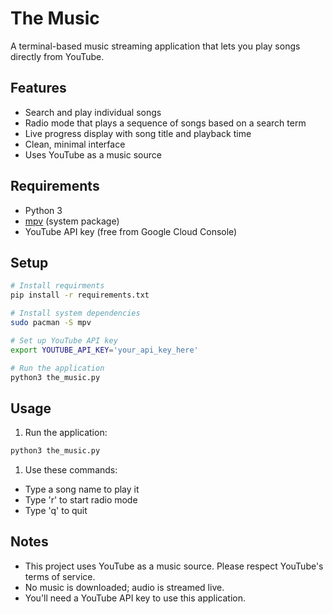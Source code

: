 # The Music

A terminal-based music streaming application that lets you play songs directly from YouTube.

## Features

- Search and play individual songs
- Radio mode that plays a sequence of songs based on a search term
- Live progress display with song title and playback time
- Clean, minimal interface
- Uses YouTube as a music source

## Requirements

- Python 3
- [mpv](https://mpv.io/) (system package)
- YouTube API key (free from Google Cloud Console)

## Setup

```bash
# Install requirments
pip install -r requirements.txt

# Install system dependencies
sudo pacman -S mpv

# Set up YouTube API key
export YOUTUBE_API_KEY='your_api_key_here'

# Run the application
python3 the_music.py
```

## Usage

1. Run the application:

```bash
python3 the_music.py
```

1. Use these commands:

- Type a song name to play it
- Type 'r' to start radio mode
- Type 'q' to quit

## Notes

- This project uses YouTube as a music source. Please respect YouTube's terms of service.
- No music is downloaded; audio is streamed live.
- You'll need a YouTube API key to use this application.
